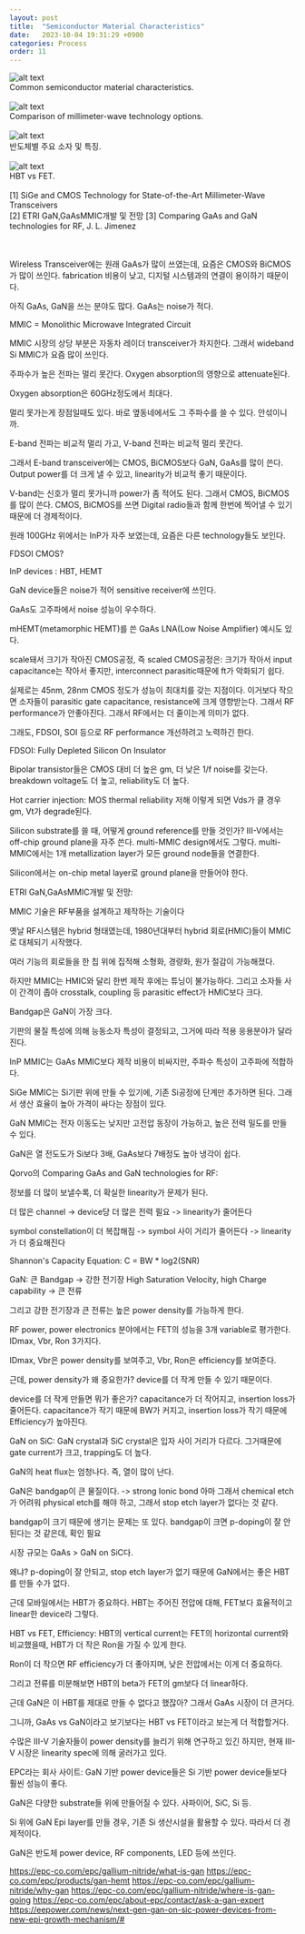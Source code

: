 ```yaml
---
layout: post
title:  "Semiconductor Material Characteristics"
date:   2023-10-04 19:31:29 +0900
categories: Process
order: 11
---
```


![alt text](/public/img/material1.png)<br>
Common semiconductor material characteristics.<br>
<br>
![alt text](/public/img/material2.png)<br>
Comparison of millimeter-wave technology options.<br>
<br>
![alt text](/public/img/material3.png)<br>
반도체별 주요 소자 및 특징.<br>
<br>
![alt text](/public/img/material4.png)<br>
HBT vs FET.<br>
<br>
[1] SiGe and CMOS Technology for State-of-the-Art Millimeter-Wave Transceivers<br>
[2] ETRI GaN,GaAsMMIC개발 및 전망
[3] Comparing GaAs and GaN technologies for RF, J. L. Jimenez

<br>
<br>
Wireless Transceiver에는 원래 GaAs가 많이 쓰였는데, 요즘은 CMOS와 BiCMOS가 많이 쓰인다.
fabrication 비용이 낮고, 디지털 시스템과의 연결이 용이하기 때문이다.

아직 GaAs, GaN을 쓰는 분야도 많다. GaAs는 noise가 적다.

MMIC = Monolithic Microwave Integrated Circuit

MMIC 시장의 상당 부분은 자동차 레이더 transceiver가 차지한다.
그래서 wideband Si MMIC가 요즘 많이 쓰인다.

주파수가 높은 전파는 멀리 못간다.
Oxygen absorption의 영향으로 attenuate된다.

Oxygen absorption은 60GHz정도에서 최대다.

멀리 못가는게 장점일때도 있다. 바로 옆동네에서도 그 주파수를 쓸 수 있다. 안섞이니까.

E-band 전파는 비교적 멀리 가고, V-band 전파는 비교적 멀리 못간다.

그래서 E-band transceiver에는 CMOS, BiCMOS보다 GaN, GaAs를 많이 쓴다.
Output power를 더 크게 낼 수 있고, linearity가 비교적 좋기 때문이다.

V-band는 신호가 멀리 못가니까 power가 좀 적어도 된다. 그래서 CMOS, BiCMOS를 많이 쓴다.
CMOS, BiCMOS를 쓰면 Digital radio들과 함께 한번에 찍어낼 수 있기 때문에 더 경제적이다.

원래 100GHz 위에서는 InP가 자주 보였는데, 요즘은 다른 technology들도 보인다.

FDSOI CMOS?

InP devices : HBT, HEMT

GaN device들은 noise가 적어 sensitive receiver에 쓰인다.

GaAs도 고주파에서 noise 성능이 우수하다.

mHEMT(metamorphic HEMT)를 쓴 GaAs LNA(Low Noise Amplifier) 예시도 있다.

scale돼서 크기가 작아진 CMOS공정, 즉 scaled CMOS공정은:
크기가 작아서 input capacitance는 작아서 좋지만,
interconnect parasitic때문에 ft가 악화되기 쉽다.

실제로는 45nm, 28nm CMOS 정도가 성능이 최대치를 갖는 지점이다.
이거보다 작으면 소자들이 parasitic gate capacitance, resistance에 크게 영향받는다.
그래서 RF performance가 안좋아진다.
그래서 RF에서는 더 줄이는게 의미가 없다.

그래도, FDSOI, SOI 등으로 RF performance 개선하려고 노력하긴 한다.

FDSOI: Fully Depleted Silicon On Insulator

Bipolar transistor들은 CMOS 대비 더 높은 gm, 더 낮은 1/f noise를 갖는다.
breakdown voltage도 더 높고, reliability도 더 높다.

Hot carrier injection:
MOS thermal reliability 저해
이렇게 되면 Vds가 클 경우 gm, Vt가 degrade된다.

Silicon substrate를 쓸 때, 어떻게 ground reference를 만들 것인가?
III-V에서는 off-chip ground plane을 자주 쓴다. multi-MMIC design에서도 그렇다.
multi-MMIC에서는 1개 metallization layer가 모든 ground node들을 연결한다.

Silicon에서는 on-chip metal layer로 ground plane을 만들어야 한다.


ETRI GaN,GaAsMMIC개발 및 전망:

MMIC 기술은 RF부품을 설계하고 제작하는 기술이다

옛날 RF시스템은 hybrid 형태였는데,
1980년대부터 hybrid 회로(HMIC)들이 MMIC로 대체되기 시작했다.

여러 기능의 회로들을 한 칩 위에 집적해 소형화, 경량화, 원가 절감이 가능해졌다.

하지만 MMIC는 HMIC와 달리 한번 제작 후에는 튜닝이 불가능하다.
그리고 소자들 사이 간격이 좁아 crosstalk, coupling 등 parasitic effect가 HMIC보다 크다.

Bandgap은 GaN이 가장 크다.

기판의 물질 특성에 의해 능동소자 특성이 결정되고, 그거에 따라 적용 응용분야가 달라진다.

InP MMIC는 GaAs MMIC보다 제작 비용이 비싸지만, 주파수 특성이 고주파에 적합하다.

SiGe MMIC는 Si기판 위에 만들 수 있기에, 기존 Si공정에 단계만 추가하면 된다.
그래서 생산 효율이 높아 가격이 싸다는 장점이 있다.

GaN MMIC는 전자 이동도는 낮지만 고전압 동장이 가능하고, 높은 전력 밀도를 만들 수 있다.

GaN은 열 전도도가 Si보다 3배, GaAs보다 7배정도 높아 냉각이 쉽다.


Qorvo의 Comparing GaAs and GaN technologies for RF:

정보를 더 많이 보낼수록, 더 확실한 linearity가 문제가 된다.

더 많은 channel -> device당 더 많은 전력 필요 -> linearity가 줄어든다

symbol constellation이 더 복잡해짐 -> symbol 사이 거리가 줄어든다 -> linearity가 더 중요해진다

Shannon's Capacity Equation:
C = BW * log2(SNR)

GaN:
큰 Bandgap -> 강한 전기장
High Saturation Velocity, high Charge capability -> 큰 전류

그리고 강한 전기장과 큰 전류는 높은 power density를 가능하게 한다.

RF power, power electronics 분야에서는 FET의 성능을 3개 variable로 평가한다.
IDmax, Vbr, Ron 3가지다.

IDmax, Vbr은 power density를 보여주고,
Vbr, Ron은 efficiency를 보여준다.

근데, power density가 왜 중요한가?
device를 더 작게 만들 수 있기 때문이다.

device를 더 작게 만들면 뭐가 좋은가?
capacitance가 더 작어지고, insertion loss가 줄어든다.
capacitance가 작기 때문에 BW가 커지고,
insertion loss가 작기 때문에 Efficiency가 높아진다.

GaN on SiC:
GaN crystal과 SiC crystal은 입자 사이 거리가 다르다.
그거때문에 gate current가 크고, trapping도 더 높다.

GaN의 heat flux는 엄청나다. 즉, 열이 많이 난다.

GaN은 bandgap이 큰 물질이다. -> strong Ionic bond
아마 그래서 chemical etch가 어려워 physical etch를 해야 하고, 그래서 stop etch layer가 없다는 것 같다.

bandgap이 크기 때문에 생기는 문제는 또 있다.
bandgap이 크면 p-doping이 잘 안된다는 것 같은데, 확인 필요

시장 규모는 GaAs > GaN on SiC다.

왜냐?
p-doping이 잘 안되고, stop etch layer가 없기 때문에 GaN에서는 좋은 HBT를 만들 수가 없다.

근데 모바일에서는 HBT가 중요하다.
HBT는 주어진 전압에 대해, FET보다 효율적이고 linear한 device라 그렇다.

HBT vs FET, Efficiency:
HBT의 vertical current는 FET의 horizontal current와 비교했을때, HBT가 더 작은 Ron을 가질 수 있게 한다.

Ron이 더 작으면 RF efficiency가 더 좋아지며, 낮은 전압에서는 이게 더 중요하다.

그리고 전류를 미분해보면 HBT의 beta가 FET의 gm보다 더 linear하다.

근데 GaN은 이 HBT를 제대로 만들 수 없다고 했잖아?
그래서 GaAs 시장이 더 큰거다.

그니까, GaAs vs GaN이라고 보기보다는 HBT vs FET이라고 보는게 더 적합할거다.

수많은 III-V 기술자들이 power density를 늘리기 위해 연구하고 있긴 하지만, 현재 III-V 시장은 linearity spec에 의해 굴러가고 있다.


EPC라는 회사 사이트:
GaN 기반 power device들은 Si 기반 power device들보다 훨씬 성능이 좋다.

GaN은 다양한 substrate들 위에 만들어질 수 있다.
사파이어, SiC, Si 등.

Si 위에 GaN Epi layer를 만들 경우, 기존 Si 생산시설을 활용할 수 있다. 따라서 더 경제적이다.

GaN은 반도체 power device, RF components, LED 등에 쓰인다.

https://epc-co.com/epc/gallium-nitride/what-is-gan
https://epc-co.com/epc/products/gan-hemt
https://epc-co.com/epc/gallium-nitride/why-gan
https://epc-co.com/epc/gallium-nitride/where-is-gan-going
https://epc-co.com/epc/about-epc/contact/ask-a-gan-expert
https://eepower.com/news/next-gen-gan-on-sic-power-devices-from-new-epi-growth-mechanism/#


